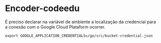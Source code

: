 # Encoder-codeedu

É preciso declarar na variável de ambiente a localização da credencial para
a conexão com o Google Cloud Plataform ocorrer.
```
export GOOGLE_APPLICATION_CREDENTIALS=/go/src/bucket-credential.json
```
